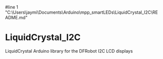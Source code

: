 #line 1 "C:\\Users\\jaymi\\Documents\\Arduino\\mpp_smartLEDs\\LiquidCrystal_I2C\\README.md"
# LiquidCrystal_I2C
LiquidCrystal Arduino library for the DFRobot I2C LCD displays
